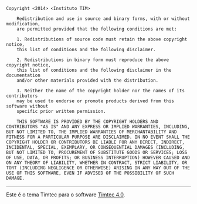     Copyright <2014> <Instituto TIM>

        Redistribution and use in source and binary forms, with or without modification, 
        are permitted provided that the following conditions are met:

        1. Redistributions of source code must retain the above copyright notice, 
        this list of conditions and the following disclaimer.

        2. Redistributions in binary form must reproduce the above copyright notice, 
        this list of conditions and the following disclaimer in the documentation 
        and/or other materials provided with the distribution.

        3. Neither the name of the copyright holder nor the names of its contributors 
        may be used to endorse or promote products derived from this software without 
        specific prior written permission.

        THIS SOFTWARE IS PROVIDED BY THE COPYRIGHT HOLDERS AND CONTRIBUTORS "AS IS" AND ANY EXPRESS OR IMPLIED WARRANTIES, INCLUDING, BUT NOT LIMITED TO, THE IMPLIED WARRANTIES OF MERCHANTABILITY AND FITNESS FOR A PARTICULAR PURPOSE ARE DISCLAIMED. IN NO EVENT SHALL THE COPYRIGHT HOLDER OR CONTRIBUTORS BE LIABLE FOR ANY DIRECT, INDIRECT, INCIDENTAL, SPECIAL, EXEMPLARY, OR CONSEQUENTIAL DAMAGES (INCLUDING, BUT NOT LIMITED TO, PROCUREMENT OF SUBSTITUTE GOODS OR SERVICES; LOSS OF USE, DATA, OR PROFITS; OR BUSINESS INTERRUPTION) HOWEVER CAUSED AND ON ANY THEORY OF LIABILITY, WHETHER IN CONTRACT, STRICT LIABILITY, OR TORT (INCLUDING NEGLIGENCE OR OTHERWISE) ARISING IN ANY WAY OUT OF THE USE OF THIS SOFTWARE, EVEN IF ADVISED OF THE POSSIBILITY OF SUCH DAMAGE.
    
--- 

Este é o tema Timtec para o software [Timtec 4.0](https://github.com/institutotim/timtec).
